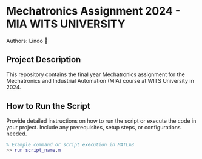 # Mechatronics Assignment 2024 - MIA WITS UNIVERSITY

Authors: Lindo 🤖

## Project Description

This repository contains the final year Mechatronics assignment for the Mechatronics and Industrial Automation (MIA) course at WITS University in 2024.

## How to Run the Script

Provide detailed instructions on how to run the script or execute the code in your project. Include any prerequisites, setup steps, or configurations needed.

```matlab
% Example command or script execution in MATLAB
>> run script_name.m
